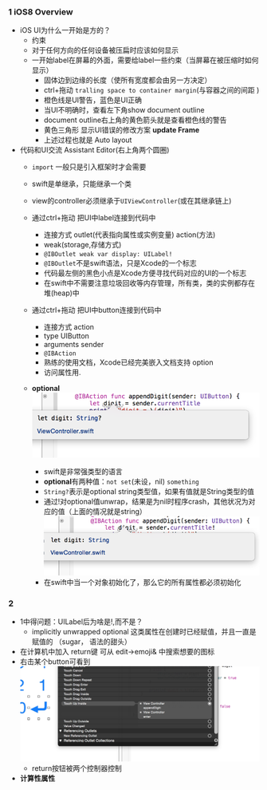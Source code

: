   

### 1 iOS8 Overview
- iOS UI为什么一开始是方的？  
	+ 约束  
 	+ 对于任何方向的任何设备被压扁时应该如何显示  
	+ 一开始label在屏幕的外面，需要给label一些约束（当屏幕在被压缩时如何显示）
		* 固体边到边缘的长度（使所有宽度都会由另一方决定）
		* ctrl+拖动 `tralling space to container margin`(与容器之间的间距 )
		* 橙色线是UI警告，蓝色是UI正确
		* 当UI不明确时，查看左下角show document outline
		* document outline右上角的黄色箭头就是查看橙色线的警告
		* 黄色三角形 显示UI错误的修改方案 **update Frame**
		* 上述过程也就是 Auto layout
- 代码和UI交流	Assistant Editor(右上角两个圆圈)
	+ `import`	一般只是引入框架时才会需要
	+ swift是单继承，只能继承一个类
	+ view的controller必须继承于`UIViewController`(或在其继承链上)
	+ 通过ctrl+拖动 把UI中label连接到代码中
		* 连接方式 outlet(代表指向属性或实例变量) action(方法)
		* weak(storage,存储方式)
		* `@IBOutlet weak var display: UILabel!`
		* `@IBOutlet`不是swift语法，只是Xcode的一个标志 
		* 代码最左侧的黑色小点是Xcode方便寻找代码对应的UI的一个标志
		* 在swift中不需要注意垃圾回收等内存管理，所有类，类的实例都存在堆(heap)中 
	+ 通过ctrl+拖动 把UI中button连接到代码中
		* 连接方式 action
		* type UIButton
		* arguments sender
		* `@IBAction`
		* 熟练的使用文档，Xcode已经完美嵌入文档支持 option
		* 访问属性用. 
	+ **optional**	
		![](img/optional1.png)	
		
		* swift是非常强类型的语言
		* **optional**有两种值：`not set`(未设，nil)	`something`
		* `String?`表示是optional string类型值，如果有值就是String类型的值
		* 通过!对optional值unwrap，结果是为nil时程序crash，其他状况为对应的值（上面的情况就是string）  
			![](img/optional2.png)
		* 在swift中当一个对象初始化了，那么它的所有属性都必须初始化
		

### 2 
- 1中得问题：UILabel后为啥是!,而不是？
	* implicitly unwrapped optional  这类属性在创建时已经赋值，并且一直是赋值的  （sugar， 语法的甜头）
- 在计算机中加入 return键 可从 edit->emoji&  中搜索想要的图标
- 右击某个button可看到
	![](img/right.png)
	+ return按钮被两个控制器控制
- **计算性属性**


